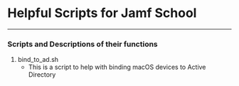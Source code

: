 # Helpful Scripts for Jamf School

---

### Scripts and Descriptions of their functions
1. bind_to_ad.sh
    - This is a script to help with binding macOS devices to Active Directory
    